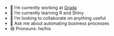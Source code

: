<!-- CHANCE: Adding a /docs folder could work for creating a static-website portfolio using GitHub pages in the future -->

- 🔭 I’m currently working at [Grada](https://grada.cc)
- 🌱 I’m currently learning R and Shiny
- 👯 I’m looking to collaborate on anything useful
- 💬 Ask me about automating business processes
- 😄 Pronouns: he/his
